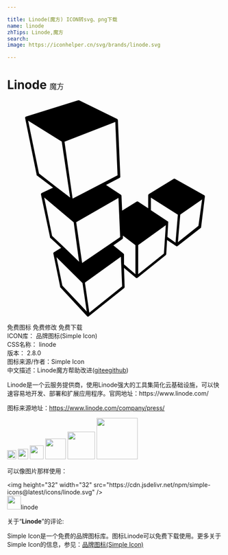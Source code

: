 ```yaml
---

title: Linode(魔方) ICON转svg、png下载
name: linode
zhTips: Linode,魔方
search: 
image: https://iconhelper.cn/svg/brands/linode.svg

---
```


# Linode  <small style="font-size: 60%;font-weight: 100">魔方</small>

<div id="svg" class="svg-wrap">
<svg role="img" viewBox="0 0 24 24" xmlns="http://www.w3.org/2000/svg"><title>Linode icon</title><path d="M22 10.68a.15.15 0 00-.07-.15l-3.26-1.82a.14.14 0 00-.14 0l-2.77 1.69a.17.17 0 00-.07.13v1.45l-1.13-.74a.14.14 0 00-.15 0l-1.62 1-.07-1.64a.19.19 0 00-.07-.12L11 9.39l1.51-.78a.16.16 0 00.08-.14l-.27-6.27a.16.16 0 00-.08-.13L8 0h-.1L2.08 1.81A.16.16 0 002 2l1.27 6.23a.22.22 0 000 .08L5.1 9.69l-1.26.6a.16.16 0 00-.08.17l1 4.7a.18.18 0 000 .07L6 16.37l-.8.49a.15.15 0 00-.06.16l.75 3.64a.11.11 0 000 .07l3 3.22a.14.14 0 00.2 0l3.92-3.12a.16.16 0 00.06-.12L13 18.59l1.32 1.1a.14.14 0 00.18 0l3.14-2.51a.24.24 0 00.06-.11l.09-1.57 1 .67a.14.14 0 00.17 0l2.57-2a.14.14 0 00.05-.1zm-9.62.15l.07 1.57.12 2.78-4.23 2.87-.66-4.53zm-.35-8.42l.25 5.91-5 2.59-.9-6.32zM3.54 8.12L2.33 2.26l3.74 2.32.93 6.2-1.58-1.2zM5 15.05l-.88-4.26 3.28 2.74.6 4.38-1.68-1.62zm1.14 5.51l-.65-3.14 2.89 2.85.47 3.16zm3 3l-.49-3.33 4-2.87.14 3.28zM13 18.2v-1.08a.16.16 0 00-.05-.11l-1.13-.92 1-.7a.14.14 0 00.06-.12v-.26l1.39 1.06v3.21zm4.44-1.2l-2.86 2.28v-3.22l3.07-2.2zm1.29-1.21l-.9-.63.09-1.59a.11.11 0 000-.06.1.1 0 000-.05l-1.93-1.27V10.8l3 1.89zm2.55-1.86L19 15.74l.26-3.06L21.69 11z"/></svg>
</div>
<detail full-name='linode'></detail>

<div class="detail-page">
<p>
<span><span class="badge-success badge">免费图标</span> <span class="badge-success badge">免费修改</span>  <span class="badge-success badge">免费下载</span> </span>
<br/>
<span>
ICON库：
<span class="badge-secondary badge">品牌图标(Simple Icon)</span> 
</span>
<br/>
<span>
CSS名称：
<span class="badge-secondary badge">linode</span> 
</span>

<br/>
<span>
版本：
<span class="badge-secondary badge">2.8.0</span> 
</span>
<br/>
<span>图标来源/作者：<span class="badge-light badge">Simple Icon</span></span> 
<br/>
<span class="zh-detail">中文描述：<span class="badge-primary badge">Linode</span><span class="badge-primary badge">魔方</span><span class="help-link"><span>帮助改进</span>(<a href="https://gitee.com/liuwave/icon-helper/edit/master/json/brands/linode.json" target="_blank" rel="noopener noreferrer">gitee</a><a href="https://github.com/liuwave/icon-helper/edit/master/json/brands/linode.json" target="_blank" rel="noopener noreferrer">github</a></span>)</span><br/>
</p>
</div><div class="description description alert alert-light"><p>Linode是一个云服务提供商，使用Linode强大的工具集简化云基础设施，可以快速容易地开发、部署和扩展应用程序。官网地址：https://www.linode.com/ </p><p>图标来源地址：<a href="https://www.linode.com/company/press/" target="_blank" rel="noopener noreferrer">https://www.linode.com/company/press/</a></p></div>
<div class="alert alert-dark">
<img height="21" width="21" src="https://cdn.jsdelivr.net/npm/simple-icons@latest/icons/linode.svg" />
<img height="24" width="24" src="https://cdn.jsdelivr.net/npm/simple-icons@latest/icons/linode.svg" />
<img height="32" width="32" src="https://cdn.jsdelivr.net/npm/simple-icons@latest/icons/linode.svg" />
<img height="48" width="48" src="https://cdn.jsdelivr.net/npm/simple-icons@latest/icons/linode.svg" />
<img height="64" width="64" src="https://cdn.jsdelivr.net/npm/simple-icons@latest/icons/linode.svg" />
<img height="96" width="96" src="https://cdn.jsdelivr.net/npm/simple-icons@latest/icons/linode.svg" />

</div>
<div>
  <p>可以像图片那样使用：    
  </p>
  <div class="alert alert-primary" style="font-size: 14px">
    &lt;img height="32" width="32" src="https://cdn.jsdelivr.net/npm/simple-icons@latest/icons/linode.svg" /&gt;
    <copy-btn content='<img height="32" width="32" src="https://cdn.jsdelivr.net/npm/simple-icons@latest/icons/linode.svg" />'></copy-btn>
  </div>
  <div class="alert alert-secondary">
    <img height="32" width="32" src="https://cdn.jsdelivr.net/npm/simple-icons@latest/icons/linode.svg" />linode
    <copy-btn content="linode" btn-title="复制图标名称"></copy-btn>
  </div>
</div>
<div class="icon-detail__container">
<p>关于“<b>Linode</b>”的评论:</p>
</div>
<Vssue title="关于“Linode”的评论" />
<div><p>Simple Icon是一个免费的品牌图标库。图标Linode可以免费下载使用。更多关于  Simple Icon的信息，参见：<a target="_blank" href="https://iconhelper.cn/brands.html">品牌图标(Simple Icon)</a>
</p></div>
